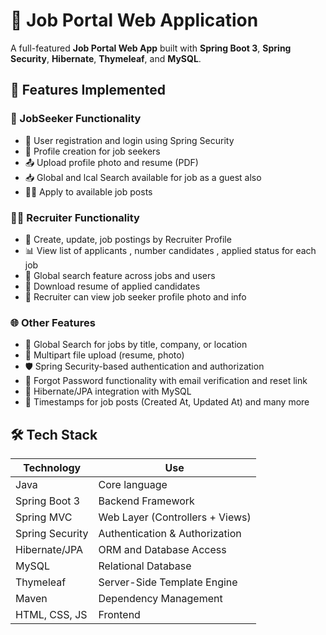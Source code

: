 # 💼 Job Portal Web Application

A full-featured **Job Portal Web App** built with **Spring Boot 3**, **Spring Security**, **Hibernate**, **Thymeleaf**, and **MySQL**.  

## 🚀 Features Implemented

### 👤 JobSeeker Functionality
- 🔐 User registration and login using Spring Security
- 🧾 Profile creation for job seekers
- 📤 Upload profile photo and resume (PDF)
- 📥 Global and lcal Search available for job as a guest also 
- 🧑‍💼 Apply to available job posts

### 🧑‍💼 Recruiter Functionality
- 📝 Create, update, job postings by Recruiter Profile
- 📊 View list of applicants , number candidates , applied status for each job
- 🔎 Global search feature across jobs and users
- 📁 Download resume of applied candidates
- 📸 Recruiter can view job seeker profile photo and info

### 🌐 Other Features
- 🧭 Global Search for jobs by title, company, or location
- 🧾 Multipart file upload (resume, photo)
- 🛡️ Spring Security-based authentication and authorization
- 🔑 Forgot Password functionality with email verification and reset link
- 💾 Hibernate/JPA integration with MySQL
- 📅 Timestamps for job posts (Created At, Updated At) and many more

## 🛠️ Tech Stack

| Technology         | Use                             |
|--------------------|----------------------------------|
| Java               | Core language                   |
| Spring Boot 3      | Backend Framework               |
| Spring MVC         | Web Layer (Controllers + Views) |
| Spring Security    | Authentication & Authorization  |
| Hibernate/JPA      | ORM and Database Access         |
| MySQL              | Relational Database             |
| Thymeleaf          | Server-Side Template Engine     |
| Maven              | Dependency Management           |
| HTML, CSS, JS      | Frontend                        |

